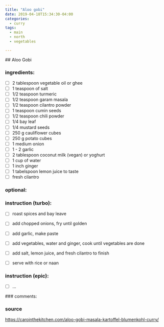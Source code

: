 ```yaml
---
title: "Aloo gobi"
date: 2019-04-18T15:34:30-04:00
categories:
  - curry
tags:
  - main 
  - north
  - vegetables

---
```


## Aloo Gobi



### ingredients:

- [ ] 2 tablespoon vegetable oil or ghee
- [ ] 1 teaspoon of salt
- [ ] 1/2 teaspoon turmeric
- [ ] 1/2 teaspoon garam masala
- [ ] 1/2 teaspoon cilantro powder
- [ ] 1 teaspoon cumin seeds
- [ ] 1/2 teaspoon chili powder
- [ ] 1/4 bay leaf
- [ ] 1/4 mustard seeds
- [ ] 250 g cauliflower cubes
- [ ] 250 g potato cubes
- [ ] 1 medium onion
- [ ] 1 - 2 garlic
- [ ] 2 tablespoon coconut milk (vegan) or yoghurt
- [ ] 1 cup of water
- [ ] 1 inch ginger
- [ ] 1 tabelspoon lemon juice to taste
- [ ] fresh cilantro

### optional:


### instruction (turbo):
- [ ] roast spices and bay leave
- [ ] add chopped onions, fry until golden
- [ ] add garlic, make paste
- [ ] add vegetables, water and ginger, cook until vegetables are done
- [ ] add salt, lemon juice, and fresh cilantro to finish
- [ ] serve with rice or naan


### instruction (epic):
- [ ] ...



### comments:



### source

https://carointhekitchen.com/aloo-gobi-masala-kartoffel-blumenkohl-curry/

